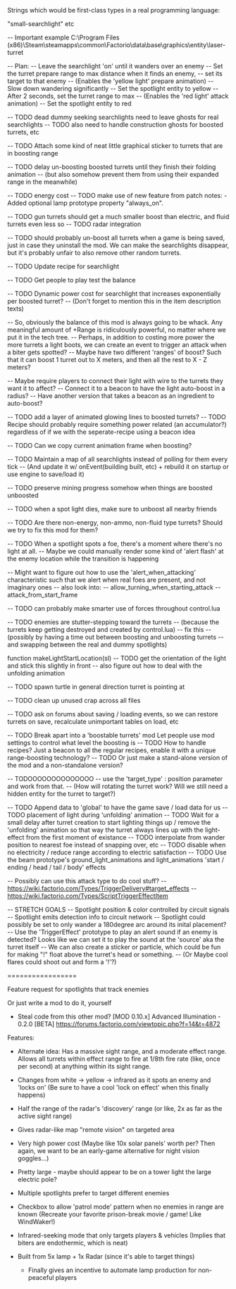Strings which would be first-class types in a real programming language:

"small-searchlight"
etc


-- Important example
C:\Program Files (x86)\Steam\steamapps\common\Factorio\data\base\graphics\entity\laser-turret


-- Plan:
-- Leave the searchlight 'on' until it wanders over an enemy
-- Set the turret prepare range to max distance when it finds an enemy,
-- set its target to that enemy
-- (Enables the 'yellow light' prepare animation)
-- Slow down wandering significantly
-- Set the spotlight entity to yellow
-- After 2 seconds, set the turret range to max
-- (Enables the 'red light' attack animation)
-- Set the spotlight entity to red

-- TODO dead dummy seeking searchlights need to leave ghosts for real searchlights
-- TODO also need to handle construction ghosts for boosted turrets, etc

-- TODO Attach some kind of neat little graphical sticker to turrets that are in boosting range


-- TODO delay un-boosting boosted turrets until they finish their folding animation
--      (but also somehow prevent them from using their expanded range in the meanwhile)


-- TODO energy cost
-- TODO make use of new feature from patch notes: - Added optional lamp prototype property "always_on".

-- TODO gun turrets should get a much smaller boost than electric, and fluid turrets even less so
-- TODO radar integration

-- TODO should probably un-boost all turrets when a game is being saved, just in case they uninstall the mod. We can make the searchlights disappear, but it's probably unfair to also remove other random turrets.

-- TODO Update recipe for searchlight


-- TODO Get people to play test the balance

-- TODO Dynamic power cost for searchlight that increases exponentially per boosted turret?
--      (Don't forget to mention this in the item description texts)

-- So, obviously the balance of this mod is always going to be whack. Any meaningful amount of +Range is ridiculously powerful, no matter where we put it in the tech tree.
-- Perhaps, in addition to costing more power the more turrets a light boots, we can create an event to trigger an attack when a biter gets spotted?
-- Maybe have two different 'ranges' of boost? Such that it can boost 1 turret out to X meters, and then all the rest to X - Z meters?

-- Maybe require players to connect their light with wire to the turrets they want it to affect?
-- Connect it to a beacon to have the light auto-boost in a radius?
-- Have another version that takes a beacon as an ingredient to auto-boost?



-- TODO add a layer of animated glowing lines to boosted turrets?
-- TODO Recipe should probably require something power related (an accumulator?) regardless of if we with the seperate-recipe using a beacon idea


-- TODO Can we copy current animation frame when boosting?

-- TODO Maintain a map of all searchlights instead of polling for them every tick
-- (And update it w/ onEvent(building built, etc) + rebuild it on startup or use engine to save/load it)

-- TODO preserve mining progress somehow when things are boosted unboosted

-- TODO when a spot light dies, make sure to unboost all nearby friends

-- TODO Are there non-energy, non-ammo, non-fluid type turrets? Should we try to fix this mod for them?

-- TODO When a spotlight spots a foe, there's a moment where there's no light at all.
--      Maybe we could manually render some kind of 'alert flash' at the enemy location while the transition is happening

-- Might want to figure out how to use the 'alert_when_attacking' characteristic such that we alert when real foes are present, and not imaginary ones
-- also look into:
--  allow_turning_when_starting_attack
--  attack_from_start_frame

-- TODO can probably make smarter use of forces throughout control.lua


-- TODO enemies are stutter-stepping toward the turrets
--      (because the turrets keep getting destroyed and created by control.lua)
--      fix this
--      (possibly by having a time out between boosting and unboosting turrets
--       and swapping between the real and dummy spotlights)

function makeLightStartLocation(sl)
    -- TODO get the orientation of the light and stick this slightly in front
    --      also figure out how to deal with the unfolding animation


-- TODO spawn turtle in general direction turret is pointing at


-- TODO clean up unused crap across all files


-- TODO ask on forums about saving / loading events, so we can restore turrets on save, recalculate unimportant tables on load, etc


-- TODO Break apart into a 'boostable turrets' mod
        Let people use mod settings to control what level the boosting is
-- TODO How to handle recipes? Just a beacon to all the regular recipes, enable it with a unique range-boosting technology?
-- TODO Or just make a stand-alone version of the mod and a non-standalone version?



-- TODOOOOOOOOOOOOOO
-- use the 'target_type' : position parameter and work from that.
-- (How will rotating the turret work? Will we still need a hidden entity for the turret to target?)

-- TODO Append data to 'global' to have the game save / load data for us
-- TODO placement of light during 'unfolding' animation
-- TODO Wait for a small delay after turret creation to start lighting things up / remove the 'unfolding' animation so that way the turret always lines up with the light-effect from the first moment of existance
-- TODO interpolate from wander position to nearest foe instead of snapping over, etc
-- TODO disable when no electricity / reduce range according to electric satisfaction
-- TODO Use the beam prototype's ground_light_animations and light_animations 'start / ending / head / tail / body' effects

-- Possibly can use this attack type to do cool stuff?
-- https://wiki.factorio.com/Types/TriggerDelivery#target_effects
-- https://wiki.factorio.com/Types/ScriptTriggerEffectItem

-- STRETCH GOALS
-- Spotlight position & color controlled by circuit signals
-- Spotlight emits detection info to circuit network
-- Spotlight could possibly be set to only wander a 180degree arc around its inital placement?
-- Use the 'TriggerEffect' prototype to play an alert sound if an enemy is detected? Looks like we can set it to play the sound at the 'source' aka the turret itself
    -- We can also create a sticker or particle, which could be fun for making "!" float above the turret's head or something.
    -- (Or Maybe cool flares could shoot out and form a '!'?)



=================

Feature request for spotlights that track enemies



Or just write a mod to do it, yourself

- Steal code from this other mod? [MOD 0.10.x] Advanced Illumination - 0.2.0 [BETA]
  https://forums.factorio.com/viewtopic.php?f=14&t=4872


Features:

- Alternate idea: Has a massive sight range, and a moderate effect range.
  Allows all turrets within effect range to fire at 1/8th fire rate (like, once per second) at anything within its sight range.

- Changes from white -> yellow -> infrared as it spots an enemy and 'locks on'
  (Be sure to have a cool 'lock on effect' when this finally happens)

- Half the range of the radar's 'discovery' range
  (or like, 2x as far as the active sight range)

- Gives radar-like map "remote vision" on targeted area

- Very high power cost
  (Maybe like 10x solar panels' worth per?
   Then again, we want to be an early-game alternative for night vision goggles...)

- Pretty large - maybe should appear to be on a tower light the large electric pole?

- Multiple spotlights prefer to target different enemies

- Checkbox to allow 'patrol mode' pattern when no enemies in range are known
  (Recreate your favorite prison-break movie / game! Like WindWaker!)

- Infrared-seeking mode that only targets players & vehicles
  (Implies that biters are endothermic, which is neat)

- Built from 5x lamp + 1x Radar (since it's able to target things)
  - Finally gives an incentive to automate lamp production for non-peaceful players

